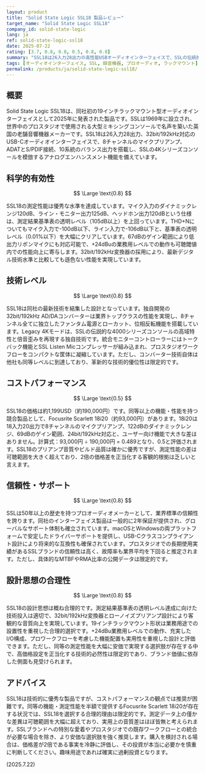 ```yaml
---
layout: product
title: "Solid State Logic SSL18 製品レビュー"
target_name: "Solid State Logic SSL18"
company_id: solid-state-logic
lang: ja
ref: solid-state-logic-ssl18
date: 2025-07-22
rating: [3.7, 0.8, 0.8, 0.5, 0.8, 0.8]
summary: "SSL18は26入力28出力の高性能USBオーディオインターフェイスで、SSLの伝統的なプリアンプ技術を搭載。測定性能は120dBのダイナミックレンジと優秀なTHD+N性能を実現しているが、同等機能のより安価な選択肢が存在するため、コストパフォーマンスは限定的。"
tags: [オーディオインターフェイス, SSL, 録音機器, プロオーディオ, ラックマウント]
permalink: /products/ja/solid-state-logic-ssl18/
---
```


## 概要

Solid State Logic SSL18は、同社初の19インチラックマウント型オーディオインターフェイスとして2025年に発表された製品です。SSLは1969年に設立され、世界中のプロスタジオで使用される大型ミキシングコンソールで名声を築いた英国の老舗音響機器メーカーです。SSL18は26入力28出力、32bit/192kHz対応のUSB-Cオーディオインターフェイスで、8チャンネルのマイクプリアンプ、ADATとS/PDIF接続、10系統のバランス出力を搭載し、SSLの4Kシリーズコンソールを模倣するアナログエンハンスメント機能を備えています。

## 科学的有効性

$$ \Large \text{0.8} $$

SSL18の測定性能は優秀な水準を達成しています。マイク入力のダイナミックレンジ120dB、ライン・モニター出力125dB、ヘッドホン出力120dBという仕様は、測定結果基準表の透明レベル（105dB以上）を上回っています。THD+Nについてもマイク入力で-100dB以下、ライン入力で-106dB以下と、基準表の透明レベル（0.01%以下）を大幅にクリアしています。67dBのゲイン範囲により低出力リボンマイクにも対応可能で、+24dBuの業務用レベルでの動作も可聴閾値内での性能向上に寄与します。32bit/192kHz変換器の採用により、最新デジタル技術水準と比較しても遜色ない性能を実現しています。

## 技術レベル

$$ \Large \text{0.8} $$

SSL18は同社の最新技術を結集した設計となっています。独自開発の32bit/192kHz AD/DAコンバーターは業界トップクラスの性能を実現し、8チャンネル全てに独立したファンタム電源とローカット、位相反転機能を搭載しています。Legacy 4Kモードは、SSLの伝説的な4000シリーズコンソールの高域特性と倍音歪みを再現する独自技術です。統合モニターコントローラーにはトークバック機能とSSL Listen Micコンプレッサーが組み込まれ、プロスタジオワークフローをコンパクトな筐体に凝縮しています。ただし、コンバーター技術自体は他社も同等レベルに到達しており、革新的な技術的優位性は限定的です。

## コストパフォーマンス

$$ \Large \text{0.5} $$

SSL18の価格は約1,199USD（約190,000円）です。同等以上の機能・性能を持つ競合製品として、Focusrite Scarlett 18i20（約93,000円）があります。18i20は18入力20出力で8チャンネルのマイクプリアンプ、122dBのダイナミックレンジ、69dBのゲイン範囲、24bit/192kHz対応と、ユーザー向け機能で大きな差はありません。計算式：93,000円 ÷ 190,000円 = 0.489となり、0.5と評価されます。SSL18のプリアンプ音質やビルド品質は確かに優秀ですが、測定性能の差は可聴範囲を大きく超えており、2倍の価格差を正当化する客観的根拠は乏しいと言えます。

## 信頼性・サポート

$$ \Large \text{0.8} $$

SSLは50年以上の歴史を持つプロオーディオメーカーとして、業界標準の信頼性を誇ります。同社のインターフェイス製品は一般的に2年保証が提供され、グローバルなサポート体制も確立されています。macOSとWindowsの両プラットフォームで安定したドライバーサポートを提供し、USB-Cクラスコンプライアント設計により将来的な互換性も確保されています。プロスタジオでの長期使用実績があるSSLブランドの信頼性は高く、故障率も業界平均を下回ると推定されます。ただし、具体的なMTBFやRMA比率の公開データは限定的です。

## 設計思想の合理性

$$ \Large \text{0.8} $$

SSL18の設計思想は概ね合理的です。測定結果基準表の透明レベル達成に向けた技術投入は適切で、32bit/192kHz変換器とローノイズプリアンプ設計により客観的な音質向上を実現しています。19インチラックマウント形状は業務用途での設置性を重視した合理的選択です。+24dBu業務用レベルでの動作、充実したI/O構成、プロワークフローを考慮した機能配置も実用性を重視した設計と評価できます。ただし、同等の測定性能を大幅に安価で実現する選択肢が存在する中で、高価格設定を正当化する技術的必然性は限定的であり、ブランド価値に依存した側面も見受けられます。

## アドバイス

SSL18は技術的に優秀な製品ですが、コストパフォーマンスの観点では推奨が困難です。同等の機能・測定性能を半額で提供するFocusrite Scarlett 18i20が存在する状況では、SSL18を選択する合理的理由は限定的です。測定データ上の僅かな差異は可聴範囲を大幅に超えており、実用上の音質差はほぼ皆無と考えられます。SSLブランドへの特別な愛着やプロスタジオでの既存ワークフローとの統合が必要な場合を除き、より安価な選択肢を強く推奨します。購入を検討される場合は、価格差が2倍である事実を冷静に評価し、その投資が本当に必要かを慎重に判断してください。趣味用途であれば確実に過剰投資となります。

(2025.7.22)
